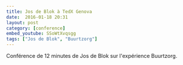 ```yaml
---
title: Jos de Blok à TedX Genova
date:  2016-01-18 20:31
layout: post
category: [conference]
embed_youtube: SSoWtXvqsgg
tags: ["Jos de Blok", "Buurtzorg"]
---
```




Conférence de 12 minutes de Jos de Blok sur l'expérience Buurtzorg.
